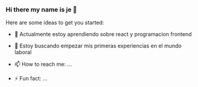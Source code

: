 ### Hi there my name is  je 👋

Here are some ideas to get you started:

- 🌱 Actualmente estoy aprendiendo sobre react y programacion frontend
- 👯 Estoy buscando empezar mis primeras experiencias en el mundo laboral

- 📫 How to reach me: ...

- ⚡ Fun fact: ...

